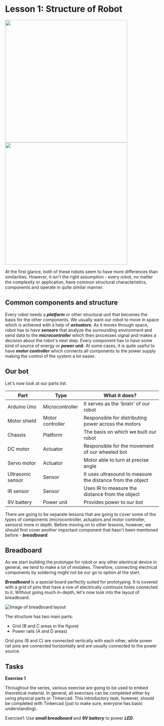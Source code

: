 # Lesson 1: Structure of Robot

<p float = "left">
  <img src = https://cdn.mos.cms.futurecdn.net/s9sxXfjdJwNhnpAoHgFegF.jpg width = "400"/>
  <img src = https://images-na.ssl-images-amazon.com/images/I/71M45gF1qKL._SL1500_.jpg width = "400"/>
</p>


At the first glance, both of these robots seem to have more differences than similarities. However, it isn't the right assumption - every robot, no matter the complexity or application, have common structural characteristics, components and operate in quite similar manner.

## Common components and structure
<Make a diagram showing the relationship between these things>

Every robot needs a ***platform*** or other structural unit that becomes the basis for the other components. We usually want our robot to move in space which is achieved with a help of ***actuators***. As it moves through space, robot has to have ***sensors*** that analyze the surrounding environment and send data to the ***microcontroller*** which then processes signal and makes a decision about the robot's next step. Every component has to have some kind of source of energy or ***power unit***. At some cases, it is quite useful to have ***motor controller*** which connects all components to the power supply making the control of the system a lot easier.

## Our bot

Let's now look at our parts list.

| Part | Type | What it does? |
| --- | --- | --- |
| Arduino Uno | Microcontroller | It serves as the *'brain'* of our robot |
| Motor shield | Motor controller | Responsible for distributing power across the motors |
| Chassis | Platform | The basis on which we built our robot |
| DC motor | Actuator | Responsible for the movement of our wheeled bot |
| Servo motor | Actuator | Motor able to turn at precise angle |
| Ultrasonic sensor | Sensor | It uses ultrasound to measure the distance from the object|
| IR sensor | Sensor | Uses IR to measure the distance from the object |
| 9V battery | Power unit | Provides power to our bot |

There are going to be separate lessons that are going to cover some of the types of components (microcontroller, actuators and motor controller, sensors) more in depth. Before moving on to other lessons, however, we should first cover another important component that hasn't been mentioned before - ***breadboard***.

## Breadboard

As we start building the prototype for robot or any other electrical device in general, we tend to make a lot of mistakes. Therefore, connecting electrical components by soldering might not be our go to option at the start. 

***Breadboard*** is a special board perfectly suited for prototyping. It is covered with a grid of pins that have a row of electrically continuos holes connected to it. Without going much in-depth, let's now look into the layout of breadboard.

![Image of breadboard layout](https://www.tweaking4all.com/wp-content/uploads/2013/12/basic_breadboard_layout.png)

The structure has two main parts:
- Grid (B and C areas in the figure)
- Power rails (A and D areas)

Grid pins (B and C) are connected vertically with each other, while power rail pins are connected horizontally and are usually connected to the power source.

## Tasks

**Exercise 1**

Throughout the series, various exercise are going to be used to embed theoretical material. In general, all exercises can be completed either by using physical parts or Tinkercad. This introductory task, however, should be completed with Tinkercad (just to make sure, everyone has basic understanding). 

Exercise1: Use ***small breadboard*** and ***9V battery*** to power ***LED***.
